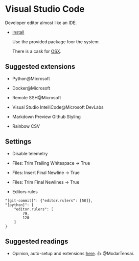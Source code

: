 # Visual Studio Code

Developer editor almost like an IDE.

- [Install](https://code.visualstudio.com/Download)

  Use the provided package foor the system.

  There is a cask for [OSX](https://github.com/Homebrew/homebrew-cask/blob/master/Casks/visual-studio-code.rb).

## Suggested extensions

- Python@Microsoft

- Docker@Microsoft

- Remote SSH@Microsoft

- Visual Studio IntelliCode@Microsoft DevLabs

- Markdown Preview Github Styling

- Rainbow CSV

## Settings

- Disable telemetry

- Files: Trim Trailing Whitespace -> True

- Files: Insert Final Newline -> True

- Files: Trim Final Newlines -> True

- Editors rules

```
"[git-commit]": {"editor.rulers": [50]},
"[python]": {
    "editor.rulers": [
        79,
        120
    ]
}
```

## Suggested readings

- Opinion, auto-setup and extensions [here](https://fredrikaverpil.github.io/2017/02/02/my-vscode-setup/). 👍 @ModarTensai.
